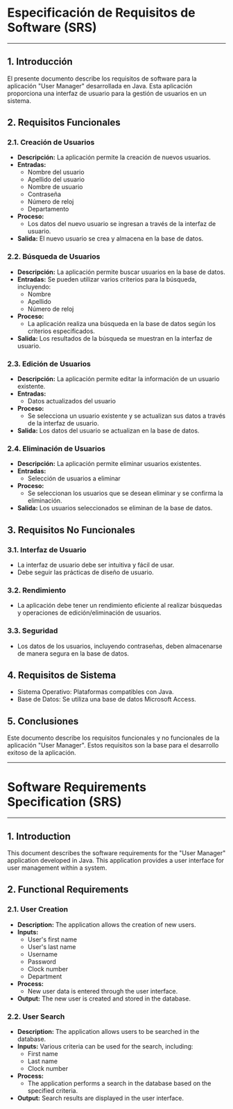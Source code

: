 # Especificación de Requisitos de Software (SRS)

---

## 1. Introducción

El presente documento describe los requisitos de software para la aplicación "User Manager" desarrollada en Java. Esta aplicación proporciona una interfaz de usuario para la gestión de usuarios en un sistema.

## 2. Requisitos Funcionales

### 2.1. Creación de Usuarios

- **Descripción:** La aplicación permite la creación de nuevos usuarios.
- **Entradas:**
  - Nombre del usuario
  - Apellido del usuario
  - Nombre de usuario
  - Contraseña
  - Número de reloj
  - Departamento
- **Proceso:**
  - Los datos del nuevo usuario se ingresan a través de la interfaz de usuario.
- **Salida:** El nuevo usuario se crea y almacena en la base de datos.

### 2.2. Búsqueda de Usuarios

- **Descripción:** La aplicación permite buscar usuarios en la base de datos.
- **Entradas:** Se pueden utilizar varios criterios para la búsqueda, incluyendo:
  - Nombre
  - Apellido
  - Número de reloj
- **Proceso:**
  - La aplicación realiza una búsqueda en la base de datos según los criterios especificados.
- **Salida:** Los resultados de la búsqueda se muestran en la interfaz de usuario.

### 2.3. Edición de Usuarios

- **Descripción:** La aplicación permite editar la información de un usuario existente.
- **Entradas:**
  - Datos actualizados del usuario
- **Proceso:**
  - Se selecciona un usuario existente y se actualizan sus datos a través de la interfaz de usuario.
- **Salida:** Los datos del usuario se actualizan en la base de datos.

### 2.4. Eliminación de Usuarios

- **Descripción:** La aplicación permite eliminar usuarios existentes.
- **Entradas:**
  - Selección de usuarios a eliminar
- **Proceso:**
  - Se seleccionan los usuarios que se desean eliminar y se confirma la eliminación.
- **Salida:** Los usuarios seleccionados se eliminan de la base de datos.

## 3. Requisitos No Funcionales

### 3.1. Interfaz de Usuario

- La interfaz de usuario debe ser intuitiva y fácil de usar.
- Debe seguir las prácticas de diseño de usuario.

### 3.2. Rendimiento

- La aplicación debe tener un rendimiento eficiente al realizar búsquedas y operaciones de edición/eliminación de usuarios.

### 3.3. Seguridad

- Los datos de los usuarios, incluyendo contraseñas, deben almacenarse de manera segura en la base de datos.

## 4. Requisitos de Sistema

- Sistema Operativo: Plataformas compatibles con Java.
- Base de Datos: Se utiliza una base de datos Microsoft Access.

## 5. Conclusiones

Este documento describe los requisitos funcionales y no funcionales de la aplicación "User Manager". Estos requisitos son la base para el desarrollo exitoso de la aplicación.

---

# Software Requirements Specification (SRS)

---

## 1. Introduction

This document describes the software requirements for the "User Manager" application developed in Java. This application provides a user interface for user management within a system.

## 2. Functional Requirements

### 2.1. User Creation

- **Description:** The application allows the creation of new users.
- **Inputs:**
  - User's first name
  - User's last name
  - Username
  - Password
  - Clock number
  - Department
- **Process:**
  - New user data is entered through the user interface.
- **Output:** The new user is created and stored in the database.

### 2.2. User Search

- **Description:** The application allows users to be searched in the database.
- **Inputs:** Various criteria can be used for the search, including:
  - First name
  - Last name
  - Clock number
- **Process:**
  - The application performs a search in the database based on the specified criteria.
- **Output:** Search results are displayed in the user interface.

